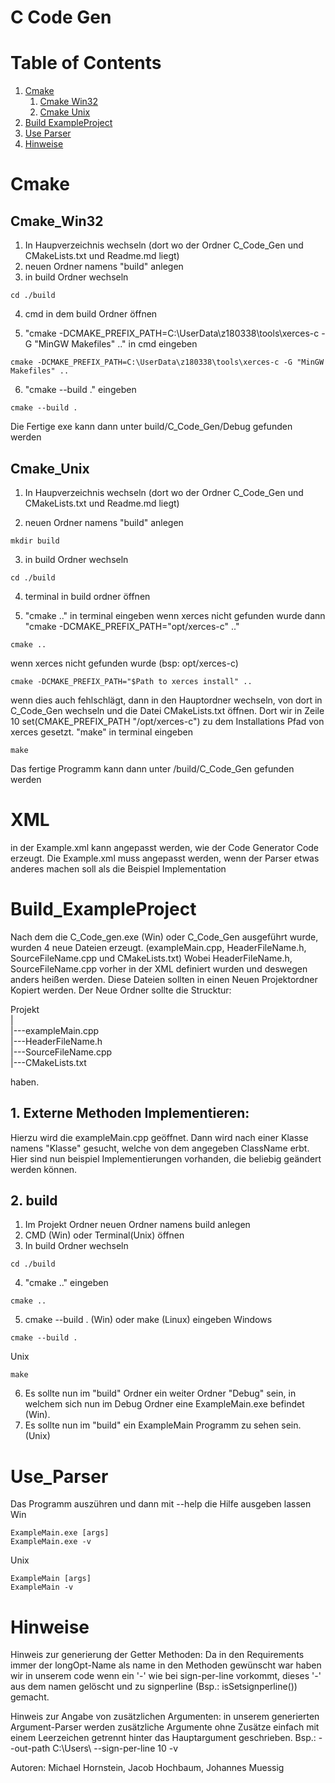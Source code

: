 # C Code Gen

# Table of Contents
1. [Cmake](#Cmake)
    1. [Cmake Win32](#Cmake_Win32) 
    2. [Cmake Unix](#Cmake_Unix) 
3. [Build ExampleProject](#Build_ExampleProject)
4. [Use Parser](#Use_Parser)
5. [Hinweise](#Hinweise)

# Cmake
## Cmake_Win32

1. In Haupverzeichnis wechseln (dort wo der Ordner C_Code_Gen und CMakeLists.txt und Readme.md liegt)
2. neuen Ordner namens "build" anlegen
3. in build Ordner wechseln 
```
cd ./build
```
4. cmd in dem build Ordner öffnen 

5. "cmake -DCMAKE_PREFIX_PATH=C:\UserData\z180338\tools\xerces-c -G "MinGW Makefiles" .." in cmd eingeben 
```
cmake -DCMAKE_PREFIX_PATH=C:\UserData\z180338\tools\xerces-c -G "MinGW Makefiles" ..
```
6. "cmake --build ." eingeben
```
cmake --build .
```
Die Fertige exe kann dann unter build/C_Code_Gen/Debug gefunden werden



## Cmake_Unix

1. In Haupverzeichnis wechseln (dort wo der Ordner C_Code_Gen und CMakeLists.txt und Readme.md liegt)

2. neuen Ordner namens "build" anlegen
```
mkdir build
```
3. in build Ordner wechseln 
```
cd ./build
```
4. terminal in build ordner öffnen

5. "cmake .." in terminal eingeben wenn xerces nicht gefunden wurde dann "cmake -DCMAKE_PREFIX_PATH="opt/xerces-c" .." 
```
cmake ..
```
wenn xerces nicht gefunden wurde (bsp: opt/xerces-c)
```
cmake -DCMAKE_PREFIX_PATH="$Path to xerces install" .. 
```
wenn dies auch fehlschlägt, dann in den Hauptordner wechseln, von dort in C_Code_Gen wechseln und die Datei CMakeLists.txt öffnen.
Dort wir in Zeile 10 set(CMAKE_PREFIX_PATH "/opt/xerces-c") zu dem Installations Pfad von xerces gesetzt.
"make" in terminal eingeben
```
make
```
Das fertige Programm kann dann unter /build/C_Code_Gen gefunden werden

# XML

in der Example.xml kann angepasst werden, wie der Code Generator Code erzeugt. Die Example.xml muss angepasst werden, wenn der Parser etwas anderes machen soll als die Beispiel Implementation

# Build_ExampleProject

Nach dem die C_Code_gen.exe (Win) oder C_Code_Gen ausgeführt wurde, wurden 4 neue Dateien erzeugt. (exampleMain.cpp, HeaderFileName.h, SourceFileName.cpp und CMakeLists.txt) Wobei HeaderFileName.h, SourceFileName.cpp vorher in der XML definiert wurden und deswegen anders heißen werden.
Diese Dateien sollten in einen Neuen Projektordner Kopiert werden. 
Der Neue Ordner sollte die Strucktur:

Projekt<br /> 
|<br /> 
|---exampleMain.cpp<br /> 
|---HeaderFileName.h<br /> 
|---SourceFileName.cpp<br /> 
|---CMakeLists.txt<br /> 

haben.

## 1. Externe Methoden Implementieren:
Hierzu wird die exampleMain.cpp geöffnet.
Dann wird nach einer Klasse namens "Klasse" gesucht, welche von dem angegeben ClassName erbt.
Hier sind nun beispiel Implementierungen vorhanden, die beliebig geändert werden können.

## 2. build

1. Im Projekt Ordner neuen Ordner namens build anlegen 
2. CMD (Win) oder Terminal(Unix) öffnen
3. In build Ordner wechseln 
```
cd ./build
```
4. "cmake .." eingeben
```
cmake ..
```
5. cmake --build . (Win) oder make (Linux) eingeben 
Windows
```
cmake --build .
```
Unix
```
make
```
6. Es sollte nun im "build" Ordner ein weiter Ordner "Debug" sein, in welchem sich nun im Debug Ordner eine ExampleMain.exe befindet (Win).
7. Es sollte nun im "build" ein ExampleMain Programm zu sehen sein. (Unix) 

# Use_Parser

Das Programm auszühren und dann mit --help die Hilfe ausgeben lassen
Win
```
ExampleMain.exe [args]
ExampleMain.exe -v
```
Unix
```
ExampleMain [args]
ExampleMain -v
```
# Hinweise

Hinweis zur generierung der Getter Methoden: Da in den Requirements immer der longOpt-Name als name in den Methoden gewünscht war haben wir in unserem code wenn ein '-'
wie bei sign-per-line vorkommt, dieses '-' aus dem namen gelöscht und zu signperline (Bsp.: isSetsignperline()) gemacht.

Hinweis zur Angabe von zusätzlichen Argumenten:
in unserem generierten Argument-Parser werden zusätzliche Argumente ohne Zusätze einfach mit einem Leerzeichen getrennt hinter das Hauptargument geschrieben.
Bsp.: --out-path C:\Users\ --sign-per-line 10 -v

Autoren: Michael Hornstein, Jacob Hochbaum, Johannes Muessig
